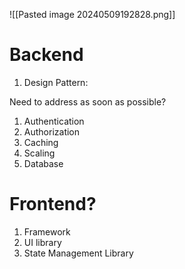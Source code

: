 
![[Pasted image 20240509192828.png]]

# Backend
1. Design Pattern:


Need to address as soon as possible?
1. Authentication
2. Authorization
3. Caching
5. Scaling
6. Database


# Frontend?
1. Framework
2. UI library
3. State Management Library

